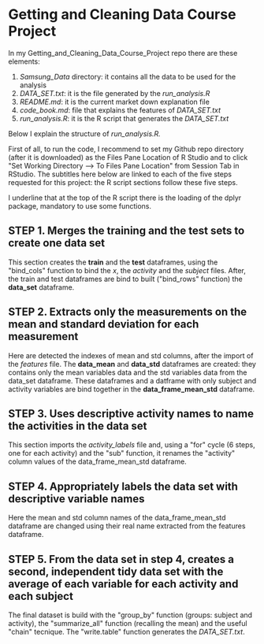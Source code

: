 # Getting and Cleaning Data Course Project

In my Getting_and_Cleaning_Data_Course_Project repo there are these elements:

1. *Samsung_Data* directory: it contains all the data to be used for the analysis
2. *DATA_SET.txt*: it is the file generated by the *run_analysis.R*
3. *README.md*: it is the current market down explanation file
4. *code_book.md*: file that explains the features of *DATA_SET.txt*
5. *run_analysis.R*: it is the R script that generates the *DATA_SET.txt*

Below I explain the structure of *run_analysis.R.* 

First of all, to run the code, I recommend to set my Github repo directory (after it is downloaded) as the Files Pane Location of R Studio and to click "Set Working Directory --> To Files Pane Location" from Session Tab in RStudio. The subtitles here below are linked to each of the five steps requested for this project: the R script sections follow these five steps. 

I underline that at the top of the R script there is the loading of the dplyr package, mandatory to use some functions. 

## STEP 1. Merges the training and the test sets to create one data set

This section creates the **train** and the **test** dataframes, using the "bind_cols" function to bind the *x*, the *activity* and the *subject* files. After, the train and test dataframes are bind to built ("bind_rows" function) the **data_set** dataframe.    

## STEP 2. Extracts only the measurements on the mean and standard deviation for each measurement

Here are detected the indexes of mean and std columns, after the import of the *features* file. The **data_mean** and **data_std** dataframes are created: they contains only the mean variables data and the std variables data from the data_set dataframe. These dataframes and a datframe with only subject and activity variables are bind together in the **data_frame_mean_std** dataframe. 

## STEP 3. Uses descriptive activity names to name the activities in the data set

This section imports the *activity_labels* file and, using a "for" cycle (6 steps, one for each activity) and the "sub" function, it renames the "activity" column values of the data_frame_mean_std dataframe. 

## STEP 4. Appropriately labels the data set with descriptive variable names

Here the mean and std column names of the data_frame_mean_std dataframe are changed using their real name extracted from the features dataframe.

## STEP 5.  From the data set in step 4, creates a second, independent tidy data set with the average of each variable for each activity and each subject

The final dataset is build with the "group_by" function (groups: subject and activity), the "summarize_all" function (recalling the mean) and the useful "chain" tecnique. The "write.table" function generates the *DATA_SET.txt*.
